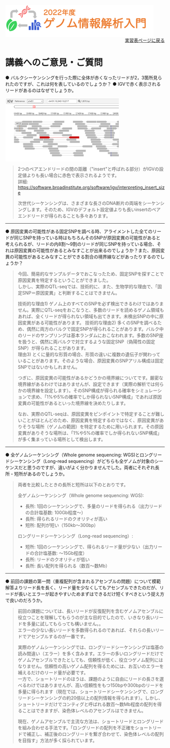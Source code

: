 <img src="https://github.com/CropEvol/lecture/blob/master/textbook_2022/images/logo.png?raw=true" alt="2022年度ゲノム情報解析入門" height="100px" align="middle">

<div align="right"><a href="https://github.com/CropEvol/lecture#section2">実習表ページに戻る</a></div>

# 講義へのご意見・ご質問

● バルクシーケンシングを行った際に全体が赤くなったリードが2，3箇所見られたのですが、これは何を表しているのでしょうか？
● IGVで赤く表示されるリードがあるのはなぜでしょうか。

<img src="https://github.com/CropEvol/lecture/blob/master/textbook_2022/images/igv_redcolored_reads.png?raw=true" alt="IGV red-colored reads" height="200px" align="middle">

> 2つのペアエンドリードの間の距離（"insert"と呼ばれる部分）がIGVの設定値よりも長い場合に赤色で表示されるようです。  
> 詳細: https://software.broadinstitute.org/software/igv/interpreting_insert_size 
>  
> 次世代シーケンシングは、さまざまな長さのDNA断片の両端をシーケンシングします。そのため、IGVのデフォルト設定値よりも長いinsertのペアエンドリードが得られることも多々あります。

---

● 原因変異の可能性がある固定SNPを調べる時、アライメントした全てのリードが同じSNPを持っている時はもちろんそのSNPが原因変異の可能性があると考えられるが、リードの内8割～9割のリードが同じSNPを持っている場合、それは原因変異の可能性があるとみなすことが出来るのでしょうか？また、原因変異の可能性があるとみなすことができる割合の境界線などがあったりするのでしょうか？

> 今回、簡易的なサンプルデータでおこなったため、固定SNPを探すことで原因変異を特定するということができました。  
> しかし、実際のQTL-seqでは、技術的に、また、生物学的な理由で、「固定SNP＝原因変異」と判断することはできません。  
> 
> 技術的な理由1) ゲノム上のすべてのSNPを必ず検出できるわけではありません。実際にQTL-seqをおこなうと、多数のリードを読めるゲノム領域もあれば、全くリードが得られない領域も出てきます。未検出SNPの中に原因変異がある可能性があります。
> 技術的な理由2) 多くのSNPを調べるため、偶然に両方のバルクで固定SNPが得られることがあります。バルク中のリードのサンプリングは基本ランダムにおこなわれます。多数のSNP座を扱うと、偶然に両バルクで対立するような固定SNP（偽陽性の固定SNP）が得られることがあります。  
> 理由3) とくに量的な形質の場合、形質の違いに複数の遺伝子が関わっていることがあります。そのような場合、原因変異のSNPアリル構成は固定SNPではないかもしれません。  
> 
> つぎに、原因変異の可能性があるかどうかの境界線についてです。厳密な境界線があるわけではありませんが、設定できます（実際の解析では何らかの境界線を設定します）。そのSNP構成が得られる確率をシミュレーションで求め、「1%や5%の確率でしか得られないSNP構成」であれば原因変異の可能性があるといった境界線を決めたりします。
> 
> なお、実際のQTL-seqは、原因変異をピンポイントで特定することが難しいことがほとんどのため、原因変異を特定するのではなく、原因変異がありそうな場所（ゲノムの範囲）を特定するために用いられます。その原因変異がありそうな場所は、「1%や5%の確率でしか得られないSNP構成」が多く集まっている場所として検出します。


---

● 全ゲノムシーケンシング（Whole genome sequencing: WGS)とロングリードシーケンシング（Long-read sequencing）がどちらも全ゲノムが対象のシーケンスだと思うのですが、違いがよく分かりませんでした。両者にそれぞれ長所・短所があるのでしょうか。  

> 両者を比較したときの長所と短所は以下のとおりです。
> 
> 全ゲノムシーケンシング（Whole genome sequencing: WGS):
> - 長所: 1回のシーケンシングで、多量のリードを得られる（出力リードの合計塩基数: 100Gb程度〜）
> - 長所: 得られるリードのクオリティが高い
> - 短所: 配列が短い（150kb〜300bp）
> 
> ロングリードシーケンシング（Long-read sequencing）:
> - 短所: 1回のシーケンシングで、得られるリード量が少ない（出力リードの合計塩基数: 〜15Gb程度）
> - 長所: リードのクオリティが低い
> - 長所: 長い配列を得られる（数百〜数Mb）

---

● 前回の課題の第一問（重複配列が含まれるアセンブルの問題）について模範解答よりリード長を長く、リード量を少なくしてもアセンブルできたのだが、リードが長いとエラーが起きやすいためまずはできるだけ短くすべきという捉え方で良いのだろうか。

> 前回の課題については、長いリードが反復配列を含むゲノムアセンブルに役立つことを理解してもらうのが主な目的でしたので、いきなり長いリードを多量に試してもらっても構いません。。  
> エラーの少ない長いリードを多数得られるのであれば、それらの長いリードでアセンブルするのが一番です。  
> 
> 実際のゲノムシーケンシングでは、ロングリードシーケンシングは塩基の読み間違い（エラー）を多く含みます。エラーの多いロングリードだけでゲノムアセンブルできたとしても、信頼性が低く、役立つゲノム配列にはなりません。信頼性の高いゲノム配列を得るためには、お互いのエラーを補えるだけのリード量が必要です。  
> 一方で、ショートリードのほうは、課題のように自由にリードの長さを選べるわけではありませんが、高い信頼性をもつ150bpや300bpのリードを多量に得られます（現在では、ショートリードシーケンシングで、ロングリードシーケンシングの約20倍以上の配列情報を得られます）。しかし、ショートリードだけでコンティグと呼ばれる数百〜数Mb程度の配列を得ることはできますが、染色体レベルのアセンブルはできません。  
> 
> 現在、ゲノムアセンブルで主流な方法は、ショートリードとロングリードを組み合わせる手法です。「ロングリードの配列を不正確をショートリードで補正し、補正後のロングリードを繋ぎ合わせて、染色体レベルの配列を目指す」方法が多く採られています。
